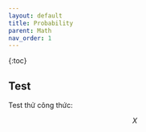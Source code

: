 ```yaml
---
layout: default
title: Probability
parent: Math
nav_order: 1
---
```

{:toc}

## Test
Test thử công thức:

$$X$$
